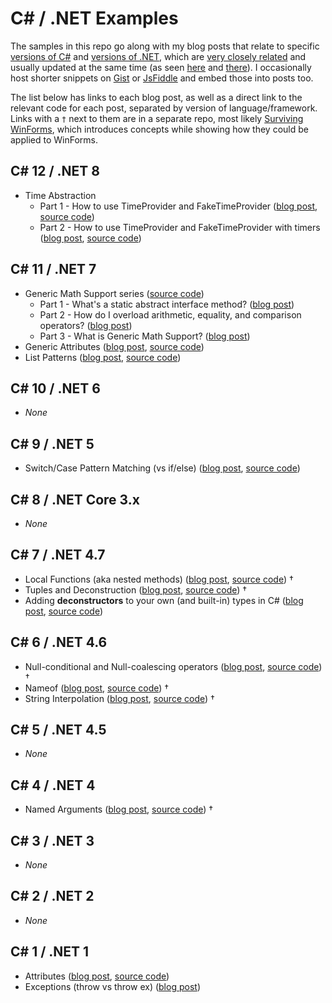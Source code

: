 # C# / .NET Examples

The samples in this repo go along with my blog posts that relate to specific [versions of C#](https://learn.microsoft.com/en-us/dotnet/csharp/whats-new/csharp-version-history) and [versions of .NET](https://learn.microsoft.com/en-us/dotnet/core/whats-new/), which are [very closely related](https://learn.microsoft.com/en-us/dotnet/csharp/whats-new/relationships-between-language-and-library) and usually updated at the same time (as seen [here](https://github.com/dotnet/csharplang/blob/main/Language-Version-History.md) and [there](https://en.wikipedia.org/wiki/C_Sharp_(programming_language)#Versions)). I occasionally host shorter snippets on [Gist](https://gist.github.com/grantwinney) or [JsFiddle](https://jsfiddle.net/user/grantwinney/fiddles/) and embed those into posts too.

The list below has links to each blog post, as well as a direct link to the relevant code for each post, separated by version of language/framework. Links with a `†` next to them are in a separate repo, most likely [Surviving WinForms](https://github.com/grantwinney/Surviving-WinForms), which introduces concepts while showing how they could be applied to WinForms.

## C# 12 / .NET 8

- Time Abstraction
  - Part 1 - How to use TimeProvider and FakeTimeProvider ([blog post](https://grantwinney.com/how-to-use-timeprovider-and-faketimeprovider), [source code](https://github.com/grantwinney/CSharpDotNetExamples/tree/master/C%23%2012/TimeAbstraction))
  - Part 2 - How to use TimeProvider and FakeTimeProvider with timers ([blog post](https://grantwinney.com/how-to-use-timeprovider-and-faketimeprovider-to-test-timers), [source code](https://github.com/grantwinney/CSharpDotNetExamples/tree/master/C%23%2012/TimeAbstraction_Timers))

## C# 11 / .NET 7

- Generic Math Support series ([source code](https://github.com/grantwinney/CSharpDotNetExamples/tree/master/C%23%2011/GenericMathSupport))
  - Part 1 - What's a static abstract interface method? ([blog post](https://grantwinney.com/whats-a-static-abstract-interface-method-in-c))
  - Part 2 - How do I overload arithmetic, equality, and comparison operators? ([blog post](https://grantwinney.com/how-do-i-overload-operators-in-csharp))
  - Part 3 - What is Generic Math Support? ([blog post](https://grantwinney.com/whats-generic-math-support-in-csharp))
- Generic Attributes ([blog post](https://grantwinney.com/what-are-generic-attributes), [source code](https://github.com/grantwinney/CSharpDotNetExamples/tree/master/C%23%2011/GenericAttributes))
- List Patterns ([blog post](https://grantwinney.com/whats-a-list-pattern-in-csharp), [source code](https://github.com/grantwinney/CSharpDotNetExamples/tree/master/C%23%2011/ListPatternMatching))

## C# 10 / .NET 6

- _None_

## C# 9 / .NET 5

- Switch/Case Pattern Matching (vs if/else) ([blog post](https://grantwinney.com/if-else-vs-switch-case-pattern-matching), [source code](https://github.com/grantwinney/CSharpDotNetExamples/tree/master/C%23%2009/SwitchPatternMatchingVsIfElse))

## C# 8 / .NET Core 3.x

- _None_

## C# 7 / .NET 4.7

- Local Functions (aka nested methods) ([blog post](https://grantwinney.com/local-functions-in-csharp-aka-nested-methods), [source code](https://github.com/grantwinney/SurvivingWinForms/tree/master/ClarityConciseness/LocalFunctions)) †
- Tuples and Deconstruction ([blog post](https://grantwinney.com/using-tuple-and-deconstruction-to-return-multiple-values), [source code](https://github.com/grantwinney/SurvivingWinForms/tree/master/ClarityConciseness/TupleDeconstruction)) †
- Adding **deconstructors** to your own (and built-in) types in C# ([blog post](https://grantwinney.com/adding-deconstructors-in-csharp-is-it-worth-it), [source code](https://github.com/grantwinney/CSharpDotNetExamples/tree/master/C%23%2007/DeconstructingUserDefinedTypes))

## C# 6 / .NET 4.6

- Null-conditional and Null-coalescing operators ([blog post](https://grantwinney.com/null-conditional-and-null-coalescing-operators), [source code](https://github.com/grantwinney/SurvivingWinForms/tree/master/ClarityConciseness/NullHandlingOperators)) †
- Nameof ([blog post](https://grantwinney.com/using-nameof-to-avoid-magic-strings), [source code](https://github.com/grantwinney/Surviving-WinForms/tree/master/AntiPatterns/MagicStrings/NameOfVersusMagicStrings)) †
- String Interpolation ([blog post](https://grantwinney.com/using-string-interpolation-to-craft-readable-strings), [source code](https://github.com/grantwinney/SurvivingWinForms/tree/master/ClarityConciseness/StringInterpolation)) †

## C# 5 / .NET 4.5

- _None_

## C# 4 / .NET 4

- Named Arguments ([blog post](https://grantwinney.com/named-arguments-in-c-pass-what-you-want-and-forget-the-rest), [source code](https://github.com/grantwinney/SurvivingWinForms/tree/master/ClarityConciseness/NamedArguments)) †

## C# 3 / .NET 3

- _None_

## C# 2 / .NET 2

- _None_

## C# 1 / .NET 1

- Attributes ([blog post](https://grantwinney.com/what-are-attributes-and-why-do-we-need-them/), [source code](https://github.com/grantwinney/CSharpDotNetExamples/tree/master/C%23%2001/Attributes))
- Exceptions (throw vs throw ex) ([blog post](https://grantwinney.com/does-rethrowing-an-exception-in-csharp-still-reset-the-stack-trace/))
